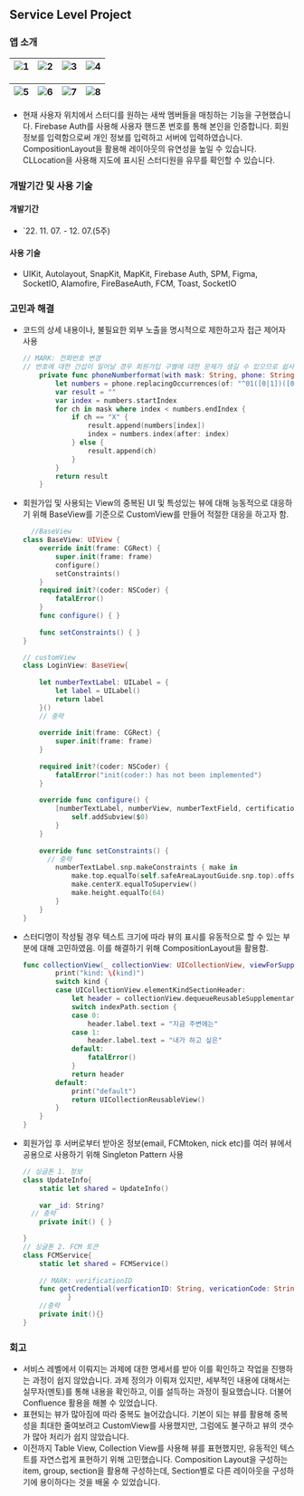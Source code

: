 ## Service Level Project

### 앱 소개

| ![1](https://user-images.githubusercontent.com/84652513/218088803-2b77606b-372c-4772-a16b-ef2ab116eeeb.jpeg) | ![2](https://user-images.githubusercontent.com/84652513/218088908-3008fabf-fc46-404f-8116-8e18f80bfc51.jpeg) | ![3](https://user-images.githubusercontent.com/84652513/218088975-c6cd060f-4876-455a-8a30-b01bc4486283.jpeg) | ![4](https://user-images.githubusercontent.com/84652513/218089029-9bf7dc56-baaa-4849-9cdb-1d13712b0301.jpeg) |
| ------------------------------------------------------------ | ------------------------------------------------------------ | ------------------------------------------------------------ | ------------------------------------------------------------ |

| ![5](https://user-images.githubusercontent.com/84652513/218089167-95772efa-ace0-4243-8648-d1e269c5b7da.jpeg) | ![6](https://user-images.githubusercontent.com/84652513/218089555-acfa2b78-670a-4e3c-881e-8ed41177d1f7.jpeg) | ![7](https://user-images.githubusercontent.com/84652513/218089628-939d948a-8183-475d-b0c2-1c94465faedb.jpeg) | ![8](https://user-images.githubusercontent.com/84652513/218089730-77652948-ad8a-4791-8e97-50c351258ad7.jpeg) |
| ------------------------------------------------------------ | ------------------------------------------------------------ | ------------------------------------------------------------ | ------------------------------------------------------------ |

- 현재 사용자 위치에서 스터디를 원하는 새싹 멤버들을 매칭하는 기능을 구현했습니다. Firebase Auth를 사용해 사용자 핸드폰 번호를 통해 본인을 인증합니다. 회원 정보를 입력함으로써 개인 정보를 입력하고 서버에 입력하였습니다. CompositionLayout을 활용해 레이아웃의 유연성을 높일 수 있습니다. CLLocation을 사용해 지도에 표시된 스터디원을 유무를 확인할 수 있습니다.

### 개발기간 및 사용 기술

#### 개발기간

- `22. 11. 07. - 12. 07.(5주)

#### 사용 기술

- UIKit, Autolayout, SnapKit, MapKit, Firebase Auth, SPM, Figma, SocketIO, Alamofire, FireBaseAuth, FCM, Toast, SocketIO

### 고민과 해결

- 코드의 상세 내용이나, 불필요한 외부 노출을 명시적으로 제한하고자 접근 제어자 사용

  ```swift
  // MARK: 전화번호 변경
  // 번호에 대한 간섭이 일어날 경우 회원가입 구별에 대한 문제가 생길 수 있으므로 쉽사리 접근하지 못하도록 관리에 신경써야함.
      private func phoneNumberformat(with mask: String, phone: String) -> String {
          let numbers = phone.replacingOccurrences(of: "^01([0|1])([0-9]{9})$", with: "", options: .regularExpression)
          var result = ""
          var index = numbers.startIndex
          for ch in mask where index < numbers.endIndex {
              if ch == "X" {
                  result.append(numbers[index])
                  index = numbers.index(after: index)
              } else {
                  result.append(ch)
              }
          }
          return result
      }
  ```

- 회원가입 및 사용되는 View의 중복된 UI 및 특성있는 뷰에 대해 능동적으로 대응하기 위해 BaseView를 기준으로  CustomView를 만들어 적절한 대응을 하고자 함.

  ```swift
  	//BaseView
  class BaseView: UIView { 
      override init(frame: CGRect) {
          super.init(frame: frame)
          configure()
          setConstraints()
      }
      required init?(coder: NSCoder) {
          fatalError()
      }
      func configure() { }
      
      func setConstraints() { }
  }
  
  // customView
  class LoginView: BaseView{
      
      let numberTextLabel: UILabel = {
          let label = UILabel()
          return label
      }()
      // 중략
      
      override init(frame: CGRect) {
          super.init(frame: frame)
      }
      
      required init?(coder: NSCoder) {
          fatalError("init(coder:) has not been implemented")
      }
      
      override func configure() {
          [numberTextLabel, numberView, numberTextField, certificationButton].forEach {
              self.addSubview($0)
          }
      }
      
      override func setConstraints() {
        // 중략
          numberTextLabel.snp.makeConstraints { make in
              make.top.equalTo(self.safeAreaLayoutGuide.snp.top).offset(125)
              make.centerX.equalToSuperview()
              make.height.equalTo(64)
          }
      }
  }
  
  ```

- 스터디명이 작성될 경우 텍스트 크기에 따라 뷰의 표시를 유동적으로 할 수 있는 부분에 대해 고민하였음. 이를 해결하기 위해 CompositionLayout을 활용함. 

  ```swift
  func collectionView(_ collectionView: UICollectionView, viewForSupplementaryElementOfKind kind: String, at indexPath: IndexPath) -> UICollectionReusableView {
          print("kind: \(kind)")
          switch kind {
          case UICollectionView.elementKindSectionHeader:
              let header = collectionView.dequeueReusableSupplementaryView(ofKind: kind, withReuseIdentifier: StudyGroupHeaderView.id, for: indexPath) as! StudyGroupHeaderView
              switch indexPath.section {
              case 0:
                  header.label.text = "지금 주변에는"
              case 1:
                  header.label.text = "내가 하고 싶은"
              default:
                  fatalError()
              }
              return header
          default:
              print("default")
              return UICollectionReusableView()
          }
      }
  }
  ```

- 회원가입 후 서버로부터 받아온 정보(email, FCMtoken, nick etc)를 여러 뷰에서 공용으로 사용하기 위해 Singleton Pattern 사용

  ```swift
  // 싱글톤 1. 정보
  class UpdateInfo{
      static let shared = UpdateInfo()
      
      var _id: String?
    // 중략
      private init() { }
  
  }
  // 싱글톤 2. FCM 토큰 
  class FCMService{
      static let shared = FCMService()
      
      // MARK: verificationID
      func getCredential(verficationID: String, vericationCode: String, completion: @escaping(Bool, Error?) -> Void){
             }
      //중략
      private init(){}
  }
  
  ```

### 회고

- 서비스 레벨에서 이뤄지는 과제에 대한 명세서를 받아 이를 확인하고 작업을 진행하는 과정이 쉽지 않았습니다. 과제 정의가 이뤄져 있지만, 세부적인 내용에 대해서는 실무자(멘토)를 통해 내용을 확인하고, 이를 설득하는 과정이 필요했습니다. 더불어 Confluence 활용을 해볼 수 있었습니다.
- 표현되는 뷰가 많아짐에 따라 중복도 늘어갔습니다. 기본이 되는 뷰를 활용해 중복성을 최대한 줄여보려고 CustomView를 사용했지만, 그럼에도 불구하고 뷰의 갯수가 많아 처리가 쉽지 않았습니다.
- 이전까지 Table View, Collection View를 사용해 뷰를 표현했지만, 유동적인 텍스트를 자연스럽게 표현하기 위해 고민했습니다. Composition Layout을 구성하는 item, group, section을 활용해 구성하는데, Section별로 다른 레이아웃을 구성하기에 용이하다는 것을 배울 수 있었습니다. 
